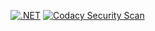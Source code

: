 [![.NET](https://github.com/hedgarbezerra/NETCore.Basic/actions/workflows/dotnet.yml/badge.svg?branch=master)](https://github.com/hedgarbezerra/NETCore.Basic/actions/workflows/dotnet.yml) [![Codacy Security Scan](https://github.com/hedgarbezerra/NETCore.Basic/actions/workflows/codacy.yml/badge.svg)](https://github.com/hedgarbezerra/NETCore.Basic/actions/workflows/codacy.yml)
